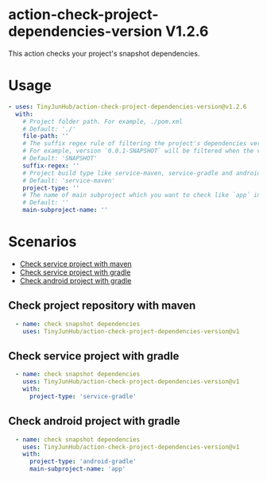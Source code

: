 # action-check-project-dependencies-version V1.2.6
This action checks your project's snapshot dependencies.

# Usage
```yaml
- uses: TinyJunHub/action-check-project-dependencies-version@v1.2.6
  with:
    # Project folder path. For example, ./pom.xml
    # Default: './'
    file-path: ''
    # The suffix regex rule of filtering the project's dependencies version
    # For example, version `0.0.1-SNAPSHOT` will be filtered when the value is `SNAPSHOT`
    # Default: 'SNAPSHOT'
    suffix-regex: ''
    # Project build type like service-maven, service-gradle and android-gradle.
    # Default: 'service-maven'
    project-type: ''
    # The name of main subproject which you want to check like `app` in Android
    # Default: ''
    main-subproject-name: ''
```

# Scenarios
+ [Check service project with maven](https://github.com/TinyJunHub/action-check-project-dependencies-version#Check-service-project-with-maven)
+ [Check service project with gradle](https://github.com/TinyJunHub/action-check-project-dependencies-version#Check-service-project-with-gradle)
+ [Check android project with gradle](https://github.com/TinyJunHub/action-check-project-dependencies-version#Check-service-project-with-gradle)

## Check project repository with maven
```yaml
  - name: check snapshot dependencies
    uses: TinyJunHub/action-check-project-dependencies-version@v1
```

## Check service project with gradle
```yaml
  - name: check snapshot dependencies
    uses: TinyJunHub/action-check-project-dependencies-version@v1
    with:
      project-type: 'service-gradle'
```

## Check android project with gradle
```yaml
  - name: check snapshot dependencies
    uses: TinyJunHub/action-check-project-dependencies-version@v1
    with:
      project-type: 'android-gradle'
      main-subproject-name: 'app'
```
